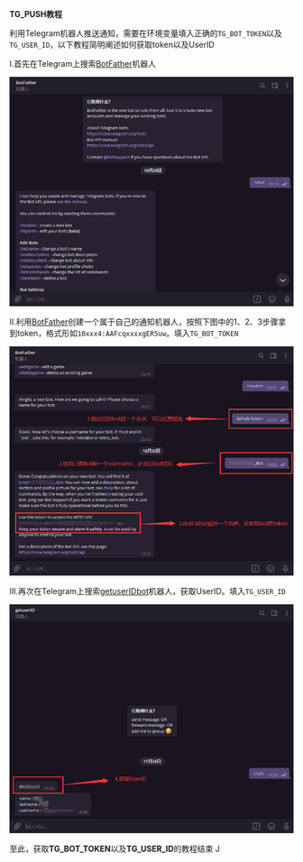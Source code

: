**TG_PUSH教程**

利用Telegram机器人推送通知，需要在环境变量填入正确的```TG_BOT_TOKEN```以及```TG_USER_ID```，以下教程简明阐述如何获取token以及UserID

Ⅰ.首先在Telegram上搜索[BotFather](https://t.me/BotFather)机器人<br>

![TG_PUSH1](./icon/TG_PUSH1.png)

Ⅱ.利用[BotFather](https://t.me/BotFather)创建一个属于自己的通知机器人，按照下图中的1、2、3步骤拿到token，格式形如```10xxx4:AAFcqxxxxgER5uw```。填入```TG_BOT_TOKEN```<br>

![TG_PUSH2](./icon/TG_PUSH2.png)

Ⅲ.再次在Telegram上搜索[getuserIDbot](https://t.me/getuserIDbot)机器人，获取UserID。填入```TG_USER_ID```<br>

![TG_PUSH3](./icon/TG_PUSH3.png)

至此，获取**TG_BOT_TOKEN**以及**TG_USER_ID**的教程结束
   J
